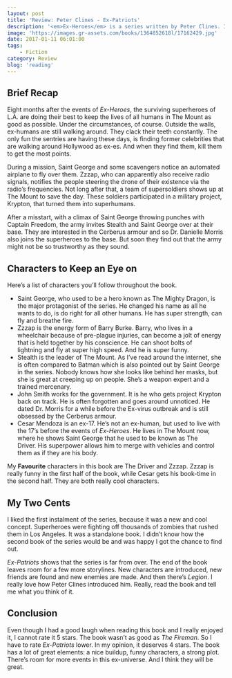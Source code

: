 ```yaml
---
layout: post
title: 'Review: Peter Clines - Ex-Patriots'
description: '<em>Ex-Heroes</em> is a series written by Peter Clines. I started reading the second instalment, <em>Ex-Patriots</em>, a few months after reading its predecessor <em>Ex-Heroes</em>. Protagonists in this series are superheroes who fight in a real zombocalypse. It&#8217;s mostly described as a mix of The Avengers and The Walking Dead. The series is great, fun and reads quickly. Here&#8217;s my review of the second book, <em>Ex-Patriots</em>.'
image: 'https://images.gr-assets.com/books/1364852618l/17162429.jpg'
date: 2017-01-11 06:01:00
tags:
    - Fiction
category: Review
blog: 'reading'
---
```

## Brief Recap

Eight months after the events of <em>Ex-Heroes</em>, the surviving superheroes of L.A. are doing their best to keep the lives of all humans in The Mount as good as possible. Under the circumstances, of course. Outside the walls, ex-humans are still walking around. They clack their teeth constantly. The only fun the sentries are having these days, is finding former celebrities that are walking around Hollywood as ex-es. And when they find them, kill them to get the most points.

During a mission, Saint George and some scavengers notice an automated airplane to fly over them. Zzzap, who can apparently also receive radio signals, notifies the people steering the drone of their existence via the radio&#8217;s frequencies. Not long after that, a team of supersoldiers shows up at The Mount to save the day. These soldiers participated in a military project, Krypton, that turned them into superhumans.

After a misstart, with a climax of Saint George throwing punches with Captain Freedom, the army invites Stealth and Saint George over at their base. They are interested in the Cerberus armour and so Dr. Danielle Morris also joins the superheroes to the base. But soon they find out that the army might not be so trustworthy as they sound.

## Characters to Keep an Eye on

Here&#8217;s a list of characters you&#8217;ll follow throughout the book.

  * Saint George, who used to be a hero known as The Mighty Dragon, is the major protagonist of the series. He changed his name as all he wants to do, is do right for all other humans. He has super strength, can fly and breathe fire.
  * Zzzap is the energy form of Barry Burke. Barry, who lives in a wheelchair because of pre-plague injuries, can become a jolt of energy that is held together by his conscience. He can shoot bolts of lightning and fly at super high speed. And he is super funny.
  * Stealth is the leader of The Mount. As I&#8217;ve read around the internet, she is often compared to Batman which is also pointed out by Saint George in the series. Nobody knows how she looks like behind her masks, but she is great at creeping up on people. She&#8217;s a weapon expert and a trained mercenary.
  * John Smith works for the government. It is he who gets project Krypton back on track. He is often forgotten and goes around unnoticed. He dated Dr. Morris for a while before the Ex-virus outbreak and is still obsessed by the Cerberus armour.
  * Cesar Mendoza is an ex-17. He&#8217;s not an ex-human, but used to live with the 17&#8217;s before the events of <em>Ex-Heroes</em>. He lives in The Mount now, where he shows Saint George that he used to be known as The Driver. His superpower allows him to merge with vehicles and control them as if they are his body.

My <b>Favourite</b> characters in this book are The Driver and Zzzap. Zzzap is really funny in the first half of the book, while Cesar gets his book-time in the second half. They are both really cool characters.

## My Two Cents

I liked the first instalment of the series, because it was a new and cool concept. Superheroes were fighting off thousands of zombies that rushed them in Los Angeles. It was a standalone book. I didn&#8217;t know how the second book of the series would be and was happy I got the chance to find out.

<em>Ex-Patriots</em> shows that the series is far from over. The end of the book leaves room for a few more storylines. New characters are introduced, new friends are found and new enemies are made. And then there&#8217;s _Legion_. I really love how Peter Clines introduced him. Really, read the book and tell me what you think of it.

## Conclusion

Even though I had a good laugh when reading this book and I really enjoyed it, I cannot rate it 5 stars. The book wasn&#8217;t as good as <em>The Fireman</em>. So I have to rate <em>Ex-Patriots</em> lower. In my opinion, it deserves 4 stars. The book has a lot of great elements: a nice buildup, funny characters, a strong plot. There&#8217;s room for more events in this ex-universe. And I think they will be great.